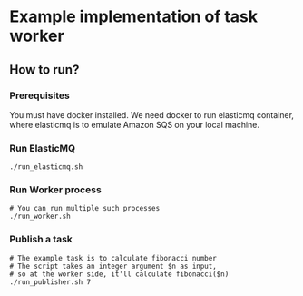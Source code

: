 # Example implementation of task worker

## How to run?

### Prerequisites

You must have docker installed. We need docker to run elasticmq container, 
where elasticmq is to emulate Amazon SQS on your local machine.

### Run ElasticMQ

    ./run_elasticmq.sh

### Run Worker process

    # You can run multiple such processes
    ./run_worker.sh

### Publish a task

    # The example task is to calculate fibonacci number
    # The script takes an integer argument $n as input,
    # so at the worker side, it'll calculate fibonacci($n)
    ./run_publisher.sh 7

